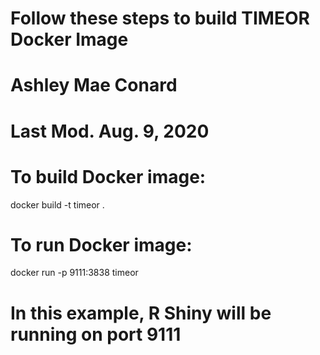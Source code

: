 # Follow these steps to build TIMEOR Docker Image
# Ashley Mae Conard
# Last Mod. Aug. 9, 2020

# To build Docker image:

docker build -t timeor .

# To run Docker image:

docker run -p 9111:3838 timeor

# In this example, R Shiny will be running on port 9111
